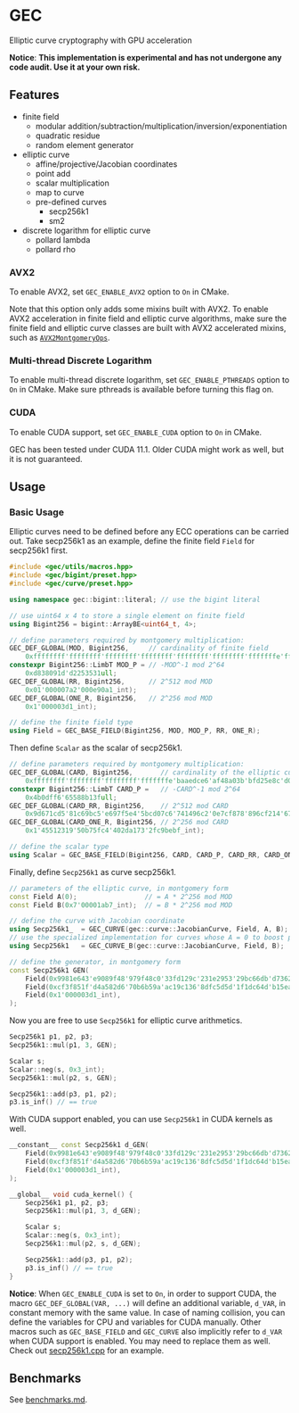 # GEC

Elliptic curve cryptography with GPU acceleration

**Notice**: **This implementation is experimental and has not undergone any code audit. Use it at your own risk.**

## Features

- finite field
  - modular addition/subtraction/multiplication/inversion/exponentiation
  - quadratic residue
  - random element generator
- elliptic curve
  - affine/projective/Jacobian coordinates
  - point add
  - scalar multiplication
  - map to curve
  - pre-defined curves
    - secp256k1
    - sm2
- discrete logarithm for elliptic curve
  - pollard lambda
  - pollard rho

### AVX2

To enable AVX2, set `GEC_ENABLE_AVX2` option to `On` in CMake.

Note that this option only adds some mixins built with AVX2.
To enable AVX2 acceleration in finite field and elliptic curve algorithms, 
make sure the finite field and elliptic curve classes
are built with AVX2 accelerated mixins, 
such as [`AVX2MontgomeryOps`](include/gec/bigint/mixin/montgomery.hpp#L297).

### Multi-thread Discrete Logarithm

To enable multi-thread discrete logarithm, set `GEC_ENABLE_PTHREADS` option to `On` in CMake.
Make sure pthreads is available before turning this flag on.

### CUDA

To enable CUDA support, set `GEC_ENABLE_CUDA` option to `On` in CMake.

GEC has been tested under CUDA 11.1. Older CUDA might work as well, but it is not guaranteed.

## Usage

### Basic Usage

Elliptic curves need to be defined before any ECC operations can be carried out.
Take secp256k1 as an example,
define the finite field `Field` for secp256k1 first.

```c++
#include <gec/utils/macros.hpp>
#include <gec/bigint/preset.hpp>
#include <gec/curve/preset.hpp>

using namespace gec::bigint::literal; // use the bigint literal

// use uint64 x 4 to store a single element on finite field
using Bigint256 = bigint::ArrayBE<uint64_t, 4>;

// define parameters required by montgomery multiplication:
GEC_DEF_GLOBAL(MOD, Bigint256,     // cardinality of finite field
    0xffffffff'ffffffff'ffffffff'ffffffff'ffffffff'ffffffff'fffffffe'fffffc2f_int);
constexpr Bigint256::LimbT MOD_P = // -MOD^-1 mod 2^64
    0xd838091d'd2253531ull;
GEC_DEF_GLOBAL(RR, Bigint256,      // 2^512 mod MOD
    0x01'000007a2'000e90a1_int);
GEC_DEF_GLOBAL(ONE_R, Bigint256,   // 2^256 mod MOD
    0x1'000003d1_int);

// define the finite field type
using Field = GEC_BASE_FIELD(Bigint256, MOD, MOD_P, RR, ONE_R);
```

Then define `Scalar` as the scalar of secp256k1.

```c++
// define parameters required by montgomery multiplication:
GEC_DEF_GLOBAL(CARD, Bigint256,       // cardinality of the elliptic curve
    0xffffffff'ffffffff'ffffffff'fffffffe'baaedce6'af48a03b'bfd25e8c'd0364141_int);
constexpr Bigint256::LimbT CARD_P =   // -CARD^-1 mod 2^64
    0x4b0dff6'65588b13full;
GEC_DEF_GLOBAL(CARD_RR, Bigint256,    // 2^512 mod CARD
    0x9d671cd5'81c69bc5'e697f5e4'5bcd07c6'741496c2'0e7cf878'896cf214'67d7d140_int);
GEC_DEF_GLOBAL(CARD_ONE_R, Bigint256, // 2^256 mod CARD
    0x1'45512319'50b75fc4'402da173'2fc9bebf_int);

// define the scalar type
using Scalar = GEC_BASE_FIELD(Bigint256, CARD, CARD_P, CARD_RR, CARD_ONE_R);
```

Finally, define `Secp256k1` as curve secp256k1.

```c++
// parameters of the elliptic curve, in montgomery form
const Field A(0);                 // = A * 2^256 mod MOD
const Field B(0x7'00001ab7_int);  // = B * 2^256 mod MOD

// define the curve with Jacobian coordinate
using Secp256k1_  = GEC_CURVE(gec::curve::JacobianCurve, Field, A, B);
// use the specialized implementation for curves whose A = 0 to boost performance
using Secp256k1   = GEC_CURVE_B(gec::curve::JacobianCurve, Field, B);

// define the generator, in montgomery form
const Secp256k1 GEN(
    Field(0x9981e643'e9089f48'979f48c0'33fd129c'231e2953'29bc66db'd7362e5a'487e2097_int),
    Field(0xcf3f851f'd4a582d6'70b6b59a'ac19c136'8dfc5d5d'1f1dc64d'b15ea6d2'd3dbabe2_int),
    Field(0x1'000003d1_int),
);
```

Now you are free to use `Secp256k1` for elliptic curve arithmetics.

```c++
Secp256k1 p1, p2, p3;
Secp256k1::mul(p1, 3, GEN);

Scalar s;
Scalar::neg(s, 0x3_int);
Secp256k1::mul(p2, s, GEN);

Secp256k1::add(p3, p1, p2);
p3.is_inf() // == true
```

With CUDA support enabled, you can use `Secp256k1` in CUDA kernels as well.

```c++
__constant__ const Secp256k1 d_GEN(
    Field(0x9981e643'e9089f48'979f48c0'33fd129c'231e2953'29bc66db'd7362e5a'487e2097_int),
    Field(0xcf3f851f'd4a582d6'70b6b59a'ac19c136'8dfc5d5d'1f1dc64d'b15ea6d2'd3dbabe2_int),
    Field(0x1'000003d1_int),
);

__global__ void cuda_kernel() {
    Secp256k1 p1, p2, p3;
    Secp256k1::mul(p1, 3, d_GEN);

    Scalar s;
    Scalar::neg(s, 0x3_int);
    Secp256k1::mul(p2, s, d_GEN);

    Secp256k1::add(p3, p1, p2);
    p3.is_inf() // == true
}
```


**Notice**: When `GEC_ENABLE_CUDA` is set to `On`, in order to support CUDA,
the macro `GEC_DEF_GLOBAL(VAR, ...)` will define an additional variable, 
`d_VAR`, in constant memory with the same value.
In case of naming collision, 
you can define the variables for CPU and variables for CUDA manually.
Other macros such as `GEC_BASE_FIELD` and `GEC_CURVE` also implicitly
refer to `d_VAR` when CUDA support is enabled. 
You may need to replace them as well.
Check out [secp256k1.cpp](src/secp256k1.cpp) for an example.

## Benchmarks

See [benchmarks.md](docs/benchmarks.md).
